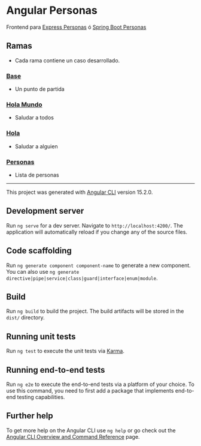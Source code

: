 # Angular Personas

Frontend para [Express Personas](https://github.com/akobashikawa/express-personas) ó [Spring Boot Personas](https://github.com/akobashikawa/springboot-personas)

## Ramas

- Cada rama contiene un caso desarrollado.

### [Base](https://github.com/akobashikawa/angular-personas/tree/base)

- Un punto de partida

### [Hola Mundo](https://github.com/akobashikawa/angular-personas/tree/holamundo)

- Saludar a todos

### [Hola](https://github.com/akobashikawa/angular-personas/tree/hola)

- Saludar a alguien

### [Personas](https://github.com/akobashikawa/angular-personas/tree/personas)

- Lista de personas

---

This project was generated with [Angular CLI](https://github.com/angular/angular-cli) version 15.2.0.

## Development server

Run `ng serve` for a dev server. Navigate to `http://localhost:4200/`. The application will automatically reload if you change any of the source files.

## Code scaffolding

Run `ng generate component component-name` to generate a new component. You can also use `ng generate directive|pipe|service|class|guard|interface|enum|module`.

## Build

Run `ng build` to build the project. The build artifacts will be stored in the `dist/` directory.

## Running unit tests

Run `ng test` to execute the unit tests via [Karma](https://karma-runner.github.io).

## Running end-to-end tests

Run `ng e2e` to execute the end-to-end tests via a platform of your choice. To use this command, you need to first add a package that implements end-to-end testing capabilities.

## Further help

To get more help on the Angular CLI use `ng help` or go check out the [Angular CLI Overview and Command Reference](https://angular.io/cli) page.
